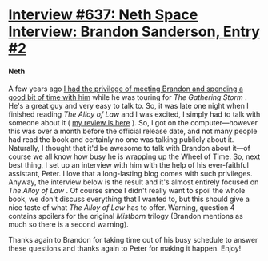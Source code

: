 # [Interview #637: Neth Space Interview: Brandon Sanderson, Entry #2](https://www.theoryland.com/intvmain.php?i=637#2)

#### Neth

A few years ago
[I had the privilege of meeting Brandon and spending a good bit of time with him](http://nethspace.blogspot.com/2009/11/my-evening-with-brandon-sanderson.html)
while he was touring for
*The Gathering Storm*
. He's a great guy and very easy to talk to. So, it was late one night when I finished reading
*The Alloy of Law*
and I was excited, I simply had to talk with someone about it (
[my review is here](http://nethspace.blogspot.com/2011/11/review-alloy-of-law-by-brandon.html)
). So, I got on the computer—however this was over a month before the official release date, and not many people had read the book and certainly no one was talking publicly about it. Naturally, I thought that it'd be awesome to talk with Brandon about it—of course we all know how busy he is wrapping up the Wheel of Time. So, next best thing, I set up an interview with him with the help of his ever-faithful assistant, Peter. I love that a long-lasting blog comes with such privileges. Anyway, the interview below is the result and it's almost entirely focused on
*The Alloy of Law*
. Of course since I didn't really want to spoil the whole book, we don't discuss everything that I wanted to, but this should give a nice taste of what
*The Alloy of Law*
has to offer. Warning, question 4 contains spoilers for the original
*Mistborn*
trilogy (Brandon mentions as much so there is a second warning).

Thanks again to Brandon for taking time out of his busy schedule to answer these questions and thanks again to Peter for making it happen. Enjoy!


